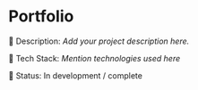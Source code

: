 # Portfolio

📌 Description: *Add your project description here.*

🔧 Tech Stack: *Mention technologies used here*

🚀 Status: In development / complete
